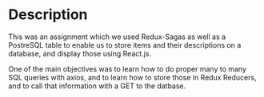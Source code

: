 # Description
This was an assignment which we used Redux-Sagas as well as a PostreSQL table to enable us to store items and their descriptions on a database, and display those using React.js. 

One of the main objectives was to learn how to do proper  many to many  SQL queries with axios, and to learn how to store those in Redux Reducers, and to call that information with a GET to the datbase. 
